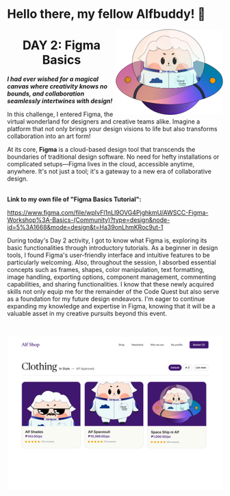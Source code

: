 ## <h1 align=left> Hello there, my fellow Alfbuddy! 💖 </h1>

<img align="right" width="250px" src="../../assets/alf/alf-ufo.png">

**<h1 align="center"> DAY 2: Figma Basics </h1>**
**_I had ever wished for a magical canvas where creativity knows no bounds, and collaboration seamlessly intertwines with design!_**

In this challenge, I entered Figma, the virtual wonderland for designers and creative teams alike. Imagine a platform that not only brings your design visions to life but also transforms collaboration into an art form!

At its core, **Figma** is a cloud-based design tool that transcends the boundaries of traditional design software. No need for hefty installations or complicated setups—Figma lives in the cloud, accessible anytime, anywhere. It's not just a tool; it's a gateway to a new era of collaborative design.

<br/>**Link to my own file of **"Figma Basics Tutorial":****

https://www.figma.com/file/wpIvFl1nLl9OVG4PjghkmU/AWSCC-Figma-Workshop%3A-Basics-(Community)?type=design&node-id=5%3A1668&mode=design&t=Ha39onLhmKRoc9ut-1

During today's Day 2 activity, I got to know what Figma is, exploring its basic functionalities through introductory tutorials. As a beginner in design tools, I found Figma's user-friendly interface and intuitive features to be particularly welcoming. Also, throughout the session, I absorbed essential concepts such as frames, shapes, color manipulation, text formatting, image handling, exporting options, component management, commenting capabilities, and sharing functionalities. I know that these newly acquired skills not only equip me for the remainder of the Code Quest but also serve as a foundation for my future design endeavors. I'm eager to continue expanding my knowledge and expertise in Figma, knowing that it will be a valuable asset in my creative pursuits beyond this event.

<br>

<p align=center>
<img src="../../assets/My Images for submissions/Day 2 Activity.png">
</p>

<!-- You may now delete and modify the content of this file -->